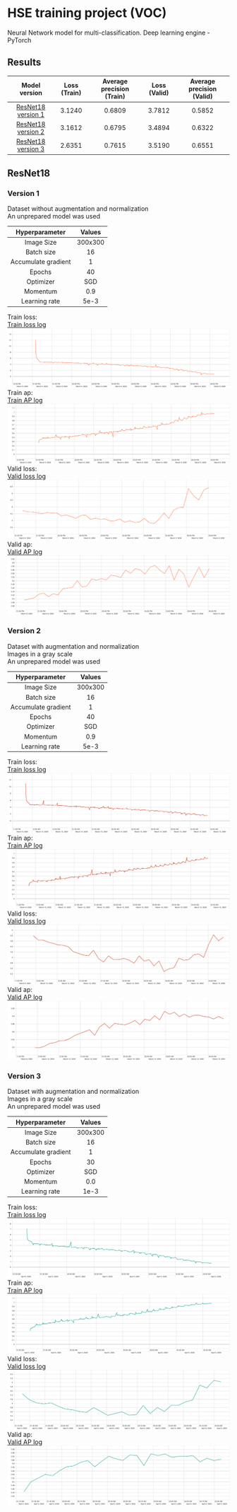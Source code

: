 # HSE training project (VOC)

Neural Network model for multi-classification. Deep learning engine - PyTorch<br>

## Results
|    Model version                   | Loss (Train) | Average precision (Train) | Loss (Valid) | Average precision (Valid) |
|:----------------------------------:|:------------:|:-------------------------:|:------------:|:-------------------------:|
| [ResNet18 version 1](#resnet18_v1) | 3.1240       | 0.6809                    | 3.7812       | 0.5852                    |
| [ResNet18 version 2](#resnet18_v2) | 3.1612       | 0.6795                    | 3.4894       | 0.6322                    |
| [ResNet18 version 3](#resnet18_v3) | 2.6351       | 0.7615                    | 3.5190       | 0.6551                    |

## ResNet18
### Version 1  <a name="resnet18_v1"></a>
Dataset without augmentation and normalization<br>
An unprepared model was used<br>

|    Hyperparameter   |  Values |
|:-------------------:|:-------:|
| Image Size          | 300x300 |
| Batch size          | 16      |
| Accumulate gradient | 1       |
| Epochs              | 40      |
| Optimizer           | SGD     |
| Momentum            | 0.9     |
| Learning rate       | 5e-3    |

Train loss:<br>
[Train loss log](resnet18/v1/results/run-resnet18-tag-train_loss.csv)<br>
![ResNet18 v1](resnet18/v1/results/train_loss.svg)
Train ap:<br>
[Train AP log](resnet18/v1/results/run-resnet18-tag-train_ap.csv)<br>
![ResNet18 v1](resnet18/v1/results/train_ap.svg)
Valid loss:<br>
[Valid loss log](resnet18/v1/results/run-resnet18-tag-valid_loss.csv)<br>
![ResNet18 v1](resnet18/v1/results/valid_loss.svg)
Valid ap:<br>
[Valid AP log](resnet18/v1/results/run-resnet18-tag-valid_ap.csv)<br>
![ResNet18 v1](resnet18/v1/results/valid_ap.svg)

### Version 2  <a name="resnet18_v2"></a>
Dataset with augmentation and normalization<br>
Images in a gray scale<br>
An unprepared model was used<br>

|    Hyperparameter   |  Values |
|:-------------------:|:-------:|
| Image Size          | 300x300 |
| Batch size          | 16      |
| Accumulate gradient | 1       |
| Epochs              | 40      |
| Optimizer           | SGD     |
| Momentum            | 0.9     |
| Learning rate       | 5e-3    |

Train loss:<br>
[Train loss log](resnet18/v2/results/run-resnet18_with_norm_and_augm-tag-train_loss.csv)<br>
![ResNet18 v2](resnet18/v2/results/train_loss.svg)
Train ap:<br>
[Train AP log](resnet18/v2/results/run-resnet18_with_norm_and_augm-tag-train_ap.csv)<br>
![ResNet18 v2](resnet18/v2/results/train_ap.svg)
Valid loss:<br>
[Valid loss log](resnet18/v2/results/run-resnet18_with_norm_and_augm-tag-valid_loss.csv)<br>
![ResNet18 v2](resnet18/v2/results/valid_loss.svg)
Valid ap:<br>
[Valid AP log](resnet18/v2/results/run-resnet18_with_norm_and_augm-tag-valid_ap.csv)<br>
![ResNet18 v2](resnet18/v2/results/valid_ap.svg)

### Version 3  <a name="resnet18_v3"></a>
Dataset with augmentation and normalization<br>
Images in a gray scale<br>
An unprepared model was used<br>

|    Hyperparameter   |  Values |
|:-------------------:|:-------:|
| Image Size          | 300x300 |
| Batch size          | 16      |
| Accumulate gradient | 1       |
| Epochs              | 30      |
| Optimizer           | SGD     |
| Momentum            | 0.0     |
| Learning rate       | 1e-3    |

Train loss:<br>
[Train loss log](resnet18/v3/results/run-resnet18_multi_label_classifier-tag-train_loss.csv)<br>
![ResNet18 v2](resnet18/v3/results/train_loss.svg)
Train ap:<br>
[Train AP log](resnet18/v3/results/run-resnet18_multi_label_classifier-tag-train_ap.csv)<br>
![ResNet18 v2](resnet18/v3/results/train_ap.svg)
Valid loss:<br>
[Valid loss log](resnet18/v3/results/run-resnet18_multi_label_classifier-tag-valid_loss.csv)<br>
![ResNet18 v2](resnet18/v3/results/valid_loss.svg)
Valid ap:<br>
[Valid AP log](resnet18/v3/results/run-resnet18_multi_label_classifier-tag-valid_ap.csv)<br>
![ResNet18 v2](resnet18/v3/results/valid_ap.svg)
